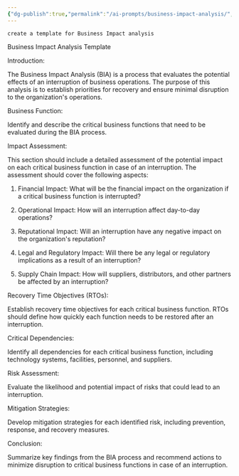 ```yaml
---
{"dg-publish":true,"permalink":"/ai-prompts/business-impact-analysis/","tags":["public","ai"],"noteIcon":"1"}
---
```



```tg
create a template for Business Impact analysis
```


Business Impact Analysis Template

Introduction:

The Business Impact Analysis (BIA) is a process that evaluates the potential effects of an interruption of business operations. The purpose of this analysis is to establish priorities for recovery and ensure minimal disruption to the organization's operations.

Business Function:

Identify and describe the critical business functions that need to be evaluated during the BIA process.

Impact Assessment:

This section should include a detailed assessment of the potential impact on each critical business function in case of an interruption. The assessment should cover the following aspects:

1. Financial Impact: What will be the financial impact on the organization if a critical business function is interrupted?

2. Operational Impact: How will an interruption affect day-to-day operations?

3. Reputational Impact: Will an interruption have any negative impact on the organization's reputation?

4. Legal and Regulatory Impact: Will there be any legal or regulatory implications as a result of an interruption?

5. Supply Chain Impact: How will suppliers, distributors, and other partners be affected by an interruption?

Recovery Time Objectives (RTOs):

Establish recovery time objectives for each critical business function. RTOs should define how quickly each function needs to be restored after an interruption.

Critical Dependencies:

Identify all dependencies for each critical business function, including technology systems, facilities, personnel, and suppliers.

Risk Assessment:

Evaluate the likelihood and potential impact of risks that could lead to an interruption.

Mitigation Strategies:

Develop mitigation strategies for each identified risk, including prevention, response, and recovery measures.

Conclusion:

Summarize key findings from the BIA process and recommend actions to minimize disruption to critical business functions in case of an interruption.